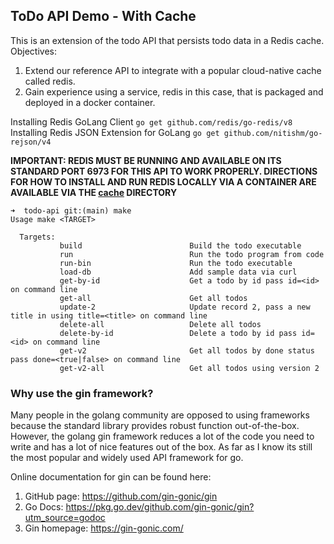## ToDo API Demo - With Cache

This is an extension of the todo API that persists todo data in a Redis cache.  Objectives:

1. Extend our reference API to integrate with a popular cloud-native cache called redis.
2. Gain experience using a service, redis in this case, that is packaged and deployed in a docker container.

Installing Redis GoLang Client `go get github.com/redis/go-redis/v8`
Installing Redis JSON Extension for GoLang `go get github.com/nitishm/go-rejson/v4`

**IMPORTANT:  REDIS MUST BE RUNNING AND AVAILABLE ON ITS STANDARD PORT 6973 FOR THIS API TO WORK PROPERLY.  DIRECTIONS FOR HOW TO INSTALL AND RUN REDIS LOCALLY VIA A CONTAINER ARE AVAILABLE VIA THE [cache](./cache) DIRECTORY**




```
➜  todo-api git:(main) make
Usage make <TARGET>

  Targets:
           build                        Build the todo executable
           run                          Run the todo program from code
           run-bin                      Run the todo executable
           load-db                      Add sample data via curl
           get-by-id                    Get a todo by id pass id=<id> on command line
           get-all                      Get all todos
           update-2                     Update record 2, pass a new title in using title=<title> on command line
           delete-all                   Delete all todos
           delete-by-id                 Delete a todo by id pass id=<id> on command line
           get-v2                       Get all todos by done status pass done=<true|false> on command line
           get-v2-all                   Get all todos using version 2
```

### Why use the gin framework?

Many people in the golang community are opposed to using frameworks because the standard library provides robust function out-of-the-box.  However, the golang gin framework reduces a lot of the code you need to write and has a lot of nice features out of the box.  As far as I know its still the most popular and widely used API framework for go.

Online documentation for gin can be found here:

1. GitHub page: https://github.com/gin-gonic/gin
2. Go Docs: https://pkg.go.dev/github.com/gin-gonic/gin?utm_source=godoc
3. Gin homepage: https://gin-gonic.com/